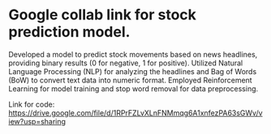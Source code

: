 # Google collab link for stock prediction model. 
Developed a model to predict stock movements based on news headlines, providing binary results (0 for negative, 1 for positive). Utilized Natural Language Processing (NLP) for analyzing the headlines and Bag of Words (BoW) to convert text data into numeric format. Employed Reinforcement Learning for model training and stop word removal for data preprocessing. 

Link for code: https://drive.google.com/file/d/1RPrFZLvXLnFNMmqg6A1xnfezPA63sGWv/view?usp=sharing
